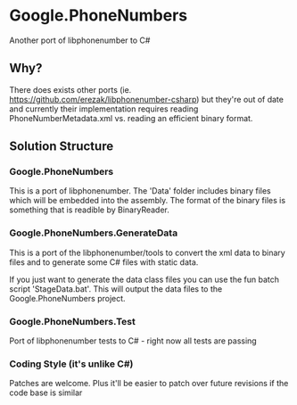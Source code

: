Google.PhoneNumbers
===================

Another port of libphonenumber to C#

Why? 
---
There does exists other ports (ie. https://github.com/erezak/libphonenumber-csharp) 
but they're out of date and currently their implementation requires reading 
PhoneNumberMetadata.xml vs. reading an efficient binary format.

Solution Structure
------------------

### Google.PhoneNumbers
This is a port of libphonenumber. The 'Data' folder includes binary files 
which will be embedded into the assembly. The format of the binary files
is something that is readible by BinaryReader.

### Google.PhoneNumbers.GenerateData
This is a port of the libphonenumber/tools to convert the xml data to binary
files and to generate some C# files with static data.

If you just want to generate the data class files you can use the fun batch
script 'StageData.bat'. This will output the data files to the
Google.PhoneNumbers project.

### Google.PhoneNumbers.Test
Port of libphonenumber tests to C# - right now all tests are passing

### Coding Style (it's unlike C#)
Patches are welcome. Plus it'll be easier to patch over future
revisions if the code base is similar

